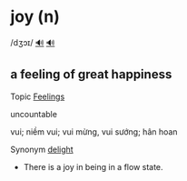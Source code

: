 # joy (n)

/dʒɔɪ/ [🔊](https://www.oxfordlearnersdictionaries.com/media/english/uk_pron/j/joy/joy__/joy__gb_1.mp3) [🔊](https://www.oxfordlearnersdictionaries.com/media/english/us_pron/j/joy/joy__/joy__us_1.mp3)

## a feeling of great happiness

Topic [Feelings](../topics/feelings.md#feelings)

uncountable

vui; niềm vui; vui mừng, vui sướng; hân hoan

Synonym [delight]()

- There is a joy in being in a flow state.